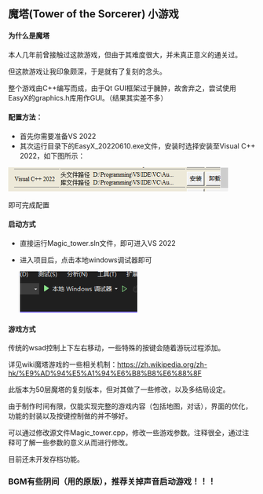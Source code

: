 ## 魔塔(Tower of the Sorcerer) 小游戏

#### 为什么是魔塔

本人几年前曾接触过这款游戏，但由于其难度很大，并未真正意义的通关过。

但这款游戏让我印象颇深，于是就有了复刻的念头。

整个游戏由C++编写而成，由于Qt GUI框架过于臃肿，故舍弃之，尝试使用EasyX的graphics.h库用作GUI。（结果其实差不多）

#### 配置方法：

* 首先你需要准备VS 2022
* 其次运行目录下的EasyX_20220610.exe文件，安装时选择安装至Visual C++ 2022，如下图所示：

![image](Source/readme1.png)

即可完成配置

#### 启动方式

* 直接运行Magic_tower.sln文件，即可进入VS 2022
* 进入项目后，点击本地windows调试器即可

  ![image.png](Source/readme2.png)

#### 游戏方式

传统的wsad控制上下左右移动，一些特殊的按键会随着游玩过程添加。

详见wiki魔塔游戏的一些相关机制：https://zh.wikipedia.org/zh-hk/%E9%AD%94%E5%A1%94%E6%B8%B8%E6%88%8F

此版本为50层魔塔的复刻版本，但对其做了一些修改，以及多结局设定。

由于制作时间有限，仅能实现完整的游戏内容（包括地图，对话），界面的优化，功能的封装以及按键控制做的并不够好。

可以通过修改源文件Magic_tower.cpp，修改一些游戏参数。注释很全，通过注释可了解一些参数的意义从而进行修改。

目前还未开发存档功能。

### BGM有些阴间（用的原版），推荐关掉声音启动游戏！！！
